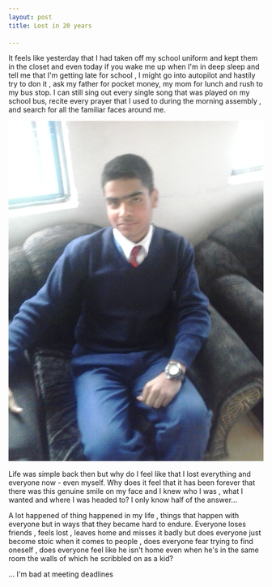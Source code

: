 ```yaml
---
layout: post
title: Lost in 20 years

---
```

It feels like yesterday that I had taken off my school uniform and kept them in the closet and even today if you wake me up when I'm in deep sleep and tell me that I'm getting late for school , I might go into autopilot and hastily try to don it , ask my father for pocket money, my mom for lunch and rush to my bus stop. I can still sing out every single song that was played on my school bus, recite every prayer that I used to during the morning assembly , and search for all the familiar faces around me.

![Yes we had smuggled a phone inside our school](/uploads/20150624_124842.jpg "Me 5 years back")

Life was simple back then  but why do I feel like that I lost everything and everyone now  - even myself.  Why does it feel that it has been forever that there was this genuine smile on my face and I knew who I was , what I wanted and where I was headed to? I only know half of the answer...

A lot happened of thing happened in my life , things that happen with everyone but in ways that they became hard to endure. Everyone loses friends , feels lost , leaves home and misses it badly but does everyone just become stoic when it comes to people , does everyone fear trying to find oneself , does everyone feel like he isn't home even when he's in the same room the walls of which he scribbled on as a kid?

... I'm bad at meeting deadlines